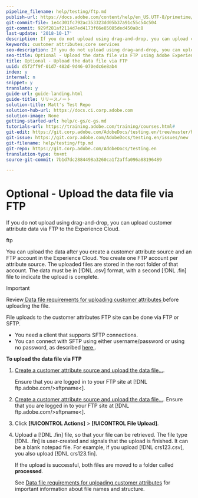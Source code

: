 ```yaml
---
pipeline_filename: help/testing/ftp.md
publish-url: https://docs.adobe.com/content/help/en_US.UTF-8/primetime/testing/hello/ftp.html
git-commit-file: 1e4c301fc792ac353323dd05b37a91c55c54c504
git-commit: 929f281af2114d7ed4173f66e85085ded450a8c8
last-update: '2018-10-17'
description: If you do not upload using drag-and-drop, you can upload customer attribute data via FTP to the Experience Cloud.
keywords: customer attributes;core services
seo-description: If you do not upload using drag-and-drop, you can upload customer attribute data via FTP to the Experience Cloud.
seo-title: Optional - Upload the data file via FTP using Adobe Experience Cloud
title: Optional - Upload the data file via FTP
uuid: d5f2ff9f-01d7-482d-9d46-070edc6e8ab4
index: y
internal: n
snippet: y
translate: y
guide-url: guide-landing.html
guide-title: リリースノート
solution-title: Matt's Test Repo
solution-hub-url: https://docs.ci.corp.adobe.com
solution-image: None
getting-started-url: help/c-gs/c-gs.md
tutorials-url: https://training.adobe.com/training/courses.html#
git-edit: https://git.corp.adobe.com/AdobeDocs/testing.en/tree/master/help/testing/ftp.md
git-issue: https://git.corp.adobe.com/AdobeDocs/testing.en/issues/new
git-filename: help/testing/ftp.md
git-repo: https://git.corp.adobe.com/AdobeDocs/testing.en
translation-type: tm+mt
source-git-commit: 7b1d7dc2884498a3260ca1f2affa096a88196489

---
```


# Optional - Upload the data file via FTP

If you do not upload using drag-and-drop, you can upload customer attribute data via FTP to the Experience Cloud.

ftp

You can upload the data after you create a customer attribute source and an FTP account in the Experience Cloud. You create one FTP account per attribute source. The uploaded files are stored in the root folder of that account. The data must be in [!DNL  .csv] format, with a second [!DNL  .fin] file to indicate the upload is complete.

>[!IMPORTANT]
>
>Review[ Data file requirements for uploading customer attributes ](tables.md)  before uploading the file.



File uploads to the customer attributes FTP site can be done via FTP or SFTP.

* You need a client that supports SFTP connections.
* You can connect with SFTP using either username/password or using no password, as described [ here ](https://marketing.adobe.com/resources/help/en_US/whitepapers/ftp/?f=ftp_sftp_cert_auth).

**To upload the data file via FTP**

1. [Create a customer attribute source and upload the data file...](tables.md).

   Ensure that you are logged in to your FTP site at [!DNL  ftp.adobe.com/>sftpname<].

1. [Create a customer attribute source and upload the data file...](tables.md).
Ensure that you are logged in to your FTP site at [!DNL  ftp.adobe.com/>sftpname<].

1. Click **[!UICONTROL  Actions]** &gt; **[!UICONTROL  File Upload]**.

1. Upload a [!DNL  .fin] file, so that your file can be retrieved.
The file type [!DNL  .fin] is user-created and signals that the upload is finished. It can be a blank notepad file. For example, if you upload [!DNL  crs123.csv], you also upload [!DNL  crs123.fin].

   If the upload is successful, both files are moved to a folder called **processed**.

   See [Data file requirements for uploading customer attributes](tables.md) for important information about file names and structure.
